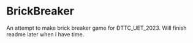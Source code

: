 # BrickBreaker
An attempt to make brick breaker game for ĐTTC_UET_2023.
Will finish readme later when i have time.
